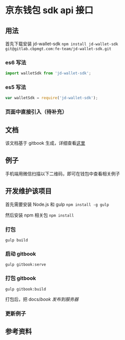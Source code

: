 # 京东钱包 sdk api 接口

## 用法
首先下载安装 jd-wallet-sdk
```npm install jd-wallet-sdk git@gitlab.cbpmgt.com:fe-team/jd-wallet-sdk.git```

### es6 写法
```javascript
import walletSdk from 'jd-wallet-sdk';
```
### es5 写法
```javascript
var walletSdk = require('jd-wallet-sdk');
```
### 页面中直接引入（待补充）


## 文档
该文档基于 gitbook 生成，详细查看[这里](http://...)

## 例子
手机端用微信扫描以下二维码，即可在钱包中查看相关例子

## 开发维护该项目
首先需要安装 Node.js 和 gulp `npm install -g gulp`

然后安装 npm 相关包 `npm install`
### 打包

```
gulp build
```

### 启动 gitbook 

```
gulp gitbook:serve
```

### 打包 gitbook 

```
gulp gitbook:build
```

打包后，把 docs/_book 发布到服务器_

### 更新例子


## 参考资料